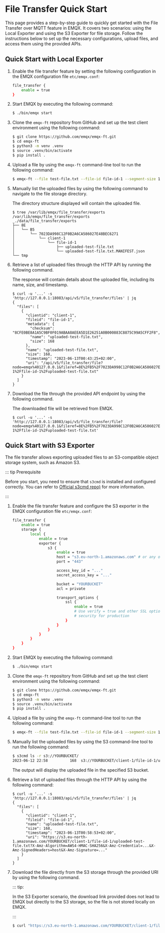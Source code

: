 # File Transfer Quick Start

This page provides a step-by-step guide to quickly get started with the File Transfer over MQTT feature in EMQX. It covers two scenarios: using the Local Exporter and using the S3 Exporter for file storage. Follow the instructions below to set up the necessary configurations, upload files, and access them using the provided APIs.

## Quick Start with Local Exporter

1. Enable the file transfer feature by setting the following configuration in the EMQX configuration file `etc/emqx.conf`:

   ```bash
   file_transfer {
       enable = true
   }
   ```

2. Start EMQX by executing the following command:

   ```bash
   $ ./bin/emqx start
   ```

3. Clone the `emqx-ft` repository from GitHub and set up the test client environment using the following command:

   ```bash
   $ git clone https://github.com/emqx/emqx-ft.git
   $ cd emqx-ft
   $ python3 -m venv .venv
   $ source .venv/bin/activate
   $ pip install .
   ```

4. Upload a file by using the `emqx-ft` command-line tool to run the following command:

   ```bash
   $ emqx-ft --file test-file.txt --file-id file-id-1 --segment-size 10 --client-id client-1 --file-name uploaded-test-file.txt
   ```

5. Manually list the uploaded files by using the following command to navigate to the file storage directory.

   The directory structure displayed will contain the uploaded file.

   ```
   $ tree /var/lib/emqx/file_transfer/exports
   /var/lib/emqx/file_transfer/exports
   _./data/file_transfer/exports
   ├── 8E
   │   └── B5
   │       └── 7023DA998C12F0B2A6CA586027E48BEC6271
   │           └── client-1
   │               └── file-id-1
   │                   ├── uploaded-test-file.txt
   │                   └── uploaded-test-file.txt.MANIFEST.json
   └── tmp
   ```

6. Retrieve a list of uploaded files through the HTTP API by running the following command.

   The response will contain details about the uploaded file, including its name, size, and timestamp.

   ```
   $ curl -u '...' -s 'http://127.0.0.1:18083/api/v5/file_transfer/files' | jq
   {
     "files": [
       {
         "clientid": "client-1",
         "fileid": "file-id-1",
         "metadata": {
           "checksum": "8CFE0BE8A1A5C9BF0F019ABAA8AEEA5D1E26251A0B000883C8875C99A5CFF2F8",
           "name": "uploaded-test-file.txt",
           "size": 168
         },
         "name": "uploaded-test-file.txt",
         "size": 168,
         "timestamp": "2023-06-13T00:43:25+02:00",
         "uri": "/api/v5/file_transfer/file?node=emqx%40127.0.0.1&fileref=8E%2FB5%2F7023DA998C12F0B2A6CA586027E48BEC6271%2Fclient-1%2Ffile-id-1%2Fuploaded-test-file.txt"
       }
     ]
   }
   ```

7. Download the file through the provided API endpoint by using the following command.

   The downloaded file will be retrieved from EMQX.

   ```
   $ curl -u '...' -s 'http://127.0.0.1:18083/api/v5/file_transfer/file?node=emqx%40127.0.0.1&fileref=8E%2FB5%2F7023DA998C12F0B2A6CA586027E48BEC6271%2Fclient-1%2Ffile-id-1%2Fuploaded-test-file.txt'
   ```

## Quick Start with S3 Exporter

The file transfer allows exporting uploaded files to an S3-compatible object storage system, such as Amazon S3.

::: tip Prerequisite

Before you start, you need to ensure that `s3cmd` is installed and configured correctly. You can refer to [Official s3cmd repo)](https://github.com/s3tools/s3cmd) for more information.

:::

1. Enable the file transfer feature and configure the S3 exporter in the EMQX configuration file  `etc/emqx.conf`:

   ```bash
   file_transfer {
       enable = true
       storage {
           local {
               enable = true
               exporter {
                   s3 {
                       enable = true
                       host = "s3.eu-north-1.amazonaws.com" # or any other S3-compatible storage
                       port = "443"

                       access_key_id = "..."
                       secret_access_key = "..."

                       bucket = "YOURBUCKET"
                       acl = private

                       transport_options {
                           ssl {
                               enable = true
                               # Use verify = true and other SSL options ensuring
                               # security for production
                           }
                       }
                   }
               }
           }
       }
   }
   ```

2. Start EMQX by executing the following command:

   ```bash
   $ ./bin/emqx start
   ```

3. Clone the `emqx-ft` repository from GitHub and set up the test client environment using the following command:

   ```bash
   $ git clone https://github.com/emqx/emqx-ft.git
   $ cd emqx-ft
   $ python3 -m venv .venv
   $ source .venv/bin/activate
   $ pip install .
   ```

4. Upload a file by using the `emqx-ft` command-line tool to run the following command:

   ```bash
   $ emqx-ft --file test-file.txt --file-id file-id-1 --segment-size 10 --client-id client-1 --file-name uploaded-test-file.txt
   ```

5. Manually list the uploaded files by using the S3 command-line tool to run the following command:

   ```bash
   $ s3cmd ls -r s3://YOURBUCKET/
   2023-06-12 22:58          168  s3://YOURBUCKET/client-1/file-id-1/uploaded-test-file.txt
   ```

   The output will display the uploaded file in the specified S3 bucket.

6. Retrieve a list of uploaded files through the HTTP API by using the following command:

   ```
   $ curl -u '...' -s 'http://127.0.0.1:18083/api/v5/file_transfer/files' | jq
   {
     "files": [
       {
         "clientid": "client-1",
         "fileid": "file-id-1",
         "name": "uploaded-test-file.txt",
         "size": 168,
         "timestamp": "2023-06-13T00:58:53+02:00",
         "uri": "https://s3.eu-north-1.amazonaws.com/YOURBUCKET/client-1/file-id-1/uploaded-test-file.txt?X-Amz-Algorithm=AWS4-HMAC-SHA256&X-Amz-Credential=...&X-Amz-SignedHeaders=host&X-Amz-Signature=..."
       }
     ]
   }
   ```

7. Download the file directly from the S3 storage through the provided URI by using the following command.

   ::: tip:

   In the S3 Exporter scenario, the download link provided does not lead to EMQX but directly to the S3 storage, so the file is not stored locally on EMQX.

   :::

   ```bash
   $ curl "https://s3.eu-north-1.amazonaws.com/YOURBUCKET/client-1/file-id-1/uploaded-test-file.txt?X-Amz-Algorithm=AWS4-HMAC-SHA256&X-Amz-Credential=...&X-Amz-SignedHeaders=host&X-Amz-Signature=..."
   ```

